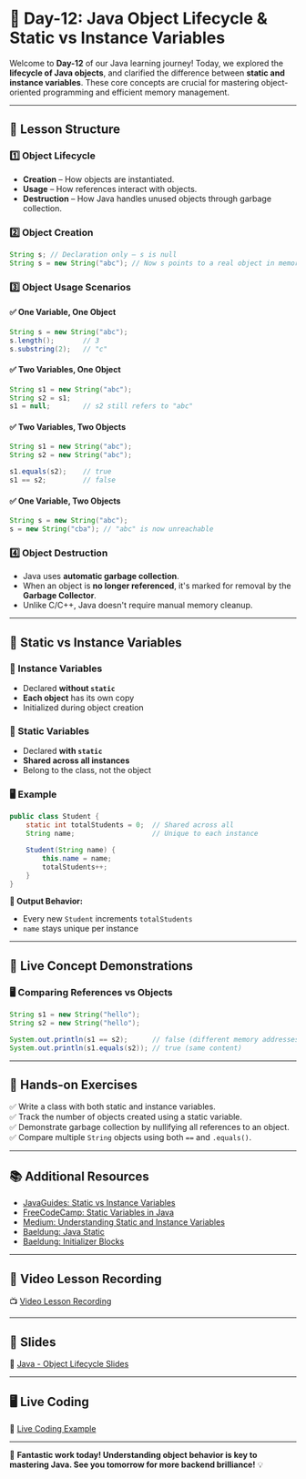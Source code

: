 # **📘 Day-12: Java Object Lifecycle & Static vs Instance Variables**  
Welcome to **Day-12** of our Java learning journey! Today, we explored the **lifecycle of Java objects**, and clarified the difference between **static and instance variables**. These core concepts are crucial for mastering object-oriented programming and efficient memory management.

---

## **📌 Lesson Structure**

### **1️⃣ Object Lifecycle**
- **Creation** – How objects are instantiated.
- **Usage** – How references interact with objects.
- **Destruction** – How Java handles unused objects through garbage collection.

### **2️⃣ Object Creation**
```java
String s; // Declaration only – s is null
String s = new String("abc"); // Now s points to a real object in memory
```

### **3️⃣ Object Usage Scenarios**

#### ✅ One Variable, One Object
```java
String s = new String("abc");
s.length();       // 3
s.substring(2);   // "c"
```

#### ✅ Two Variables, One Object
```java
String s1 = new String("abc");
String s2 = s1;
s1 = null;        // s2 still refers to "abc"
```

#### ✅ Two Variables, Two Objects
```java
String s1 = new String("abc");
String s2 = new String("abc");

s1.equals(s2);    // true
s1 == s2;         // false
```

#### ✅ One Variable, Two Objects
```java
String s = new String("abc");
s = new String("cba"); // "abc" is now unreachable
```

### **4️⃣ Object Destruction**
- Java uses **automatic garbage collection**.
- When an object is **no longer referenced**, it's marked for removal by the **Garbage Collector**.
- Unlike C/C++, Java doesn't require manual memory cleanup.

---

## **📌 Static vs Instance Variables**

### **🔹 Instance Variables**
- Declared **without `static`**
- **Each object** has its own copy
- Initialized during object creation

### **🔹 Static Variables**
- Declared **with `static`**
- **Shared across all instances**
- Belong to the class, not the object

### **🖥️ Example**
```java
public class Student {
    static int totalStudents = 0;  // Shared across all
    String name;                   // Unique to each instance

    Student(String name) {
        this.name = name;
        totalStudents++;
    }
}
```

**📝 Output Behavior:**
- Every new `Student` increments `totalStudents`
- `name` stays unique per instance

---

## **🧪 Live Concept Demonstrations**

### **🖥️ Comparing References vs Objects**
```java
String s1 = new String("hello");
String s2 = new String("hello");

System.out.println(s1 == s2);      // false (different memory addresses)
System.out.println(s1.equals(s2)); // true (same content)
```

---

## **🎯 Hands-on Exercises**
✅ Write a class with both static and instance variables.  
✅ Track the number of objects created using a static variable.  
✅ Demonstrate garbage collection by nullifying all references to an object.  
✅ Compare multiple `String` objects using both `==` and `.equals()`.

---

## **📚 Additional Resources**
- [JavaGuides: Static vs Instance Variables](https://www.javaguides.net/2023/11/static-variable-vs-instance-variable-in-java.html#google_vignette)
- [FreeCodeCamp: Static Variables in Java](https://www.freecodecamp.org/news/static-variables-in-java/)
- [Medium: Understanding Static and Instance Variables](https://medium.com/@barbieri.santiago/understanding-static-and-instance-variables-in-java-f53173cabe8c)
- [Baeldung: Java Static](https://www.baeldung.com/java-static)
- [Baeldung: Initializer Blocks](https://www.baeldung.com/java-static-instance-initializer-blocks)

---

## **🎥 Video Lesson Recording**
📺 [Video Lesson Recording](https://us06web.zoom.us/rec/share/KVI7yBIojQW_Fq30F5HSPjRXN5bCiCvW6AldFJAkx2S1dW9ejcuNH47AnN3Koirn.DgIPNsnNu5swnCBB?startTime=1743491937000)

---

## **📑 Slides**
📂 [Java - Object Lifecycle Slides](https://github.com/FW-Zalando-Java-Backend-Engineer/Day-12_Static_Instance_Variables/blob/main/Java%20-%20Objects.pdf)

---


## **🖥️ Live Coding**
📂 [Live Coding Example](https://github.com/FW-Zalando-Java-Backend-Engineer/Day-12_Static_Instance_Variables/tree/main/Day_12)

---
🚀 **Fantastic work today! Understanding object behavior is key to mastering Java. See you tomorrow for more backend brilliance!** 💡
